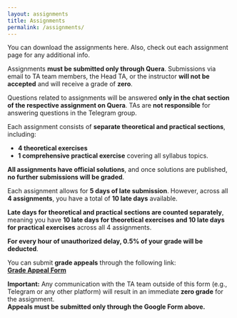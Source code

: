 ```yaml
---
layout: assignments
title: Assignments
permalink: /assignments/
---
```


You can download the assignments here. Also, check out each assignment page for any additional info.  

Assignments **must be submitted only through Quera**. Submissions via email to TA team members, the Head TA, or the instructor **will not be accepted** and will receive a grade of **zero**.  

Questions related to assignments will be answered **only in the chat section of the respective assignment on Quera**. TAs are **not responsible** for answering questions in the Telegram group.  

Each assignment consists of **separate theoretical and practical sections**, including:  
- **4 theoretical exercises**  
- **1 comprehensive practical exercise** covering all syllabus topics.  

**All assignments have official solutions**, and once solutions are published, **no further submissions will be graded**.  

Each assignment allows for **5 days of late submission**. However, across all **4 assignments**, you have a total of **10 late days** available.  

**Late days for theoretical and practical sections are counted separately**, meaning you have **10 late days for theoretical exercises and 10 late days for practical exercises** across all 4 assignments.  

**For every hour of unauthorized delay, 0.5% of your grade will be deducted**.  

You can submit **grade appeals** through the following link:  
[**Grade Appeal Form**](https://forms.gle/YDEWmXzy39zhWcFHA)  

**Important:** Any communication with the TA team outside of this form (e.g., Telegram or any other platform) will result in an immediate **zero grade** for the assignment.  
**Appeals must be submitted only through the Google Form above.**
